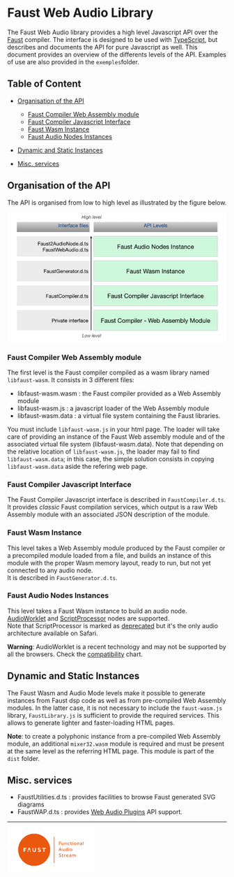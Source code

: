 # Faust Web Audio Library

The Faust Web Audio library provides a high level Javascript API over the [Faust](https://faust.grame.fr) compiler. The interface is designed to be used with [TypeScript](https://www.typescriptlang.org/), but describes and documents the API for pure Javascript as well. This document provides an overview of the differents levels of the API. Examples of use are also provided in the `exemples`folder.


## Table of Content

-  [Organisation of the API](#org)

	- [Faust Compiler Web Assembly module](#module)
	- [Faust Compiler Javascript Interface](#compiler)
	- [Faust Wasm Instance](#wasm)
	- [Faust Audio Nodes Instances](#audio)
- [Dynamic and Static Instances](#ds)
- [Misc. services](#misc)


## Organisation of the API <a name="org"></a>

The API is organised from low to high level as illustrated by the figure below.

![Overview](imgs/overview.png)

### Faust Compiler Web Assembly module <a name="module"></a>

The first level is the Faust compiler compiled as a wasm library named `libfaust-wasm`.
It consists in 3 different files:

- libfaust-wasm.wasm : the Faust compiler provided as a Web Assembly module 
- libfaust-wasm.js : a javascript loader of the Web Assembly module
- libfaust-wasm.data : a virtual file system containing the Faust libraries.

You must include `libfaust-wasm.js` in your html page. The loader will take care of providing an instance of the Faust Web assembly module and of the associated virtual file system (libfaust-wasm.data). Note that depending on the relative location of `libfaust-wasm.js`, the loader may fail to find  `libfaust-wasm.data`; in this case, the simple solution consists in copying  `libfaust-wasm.data` aside the refering web page.


### Faust Compiler Javascript Interface <a name="compiler"></a>

The Faust Compiler Javascript interface is described in `FaustCompiler.d.ts`.   
It provides *classic* Faust compilation services, which output is a raw Web Assembly module with an associated JSON description of the module.


### Faust Wasm Instance <a name="wasm"></a>

This level takes a Web Assembly module produced by the Faust compiler or a precompiled module loaded from a file, and builds an instance of this module with the proper Wasm memory layout, ready to run, but not yet connected to any audio node.  
It is described in `FaustGenerator.d.ts`.   


### Faust Audio Nodes Instances <a name="audio"></a>

This level takes a Faust Wasm instance to build an audio node. [AudioWorklet](https://developer.mozilla.org/fr/docs/Web/API/AudioWorklet) and [ScriptProcessor](https://developer.mozilla.org/en-US/docs/Web/API/ScriptProcessorNode) nodes are supported.  
Note that ScriptProcessor is marked as [deprecated](https://developer.mozilla.org/en-US/docs/Web/API/ScriptProcessorNode) but it's the only audio architecture available on Safari.

**Warning**: AudioWorklet is a recent technology and may not be supported by all the browsers. Check the [compatibility](https://developer.mozilla.org/fr/docs/Web/API/AudioWorklet) chart.


## Dynamic and Static Instances <a name="ds"></a>

The Faust Wasm and Audio Mode levels make it possible to generate instances from Faust dsp code as well as from pre-compiled Web Assembly modules.
In the latter case, it is not necessary to include the `faust-wasm.js` library, `FaustLibrary.js` is sufficient to provide the required services.
This allows to generate lighter and faster-loading HTML pages.

**Note**: to create a polyphonic instance from a pre-compiled Web Assembly module, an additional `mixer32.wasm` module is required and must be present at the same level as the referring HTML page. This module is part of the `dist` folder.


## Misc. services <a name="misc"></a>

- FaustUtilities.d.ts : provides facilities to browse Faust generated SVG diagrams
- FaustWAP.d.ts : provides [Web Audio Plugins](https://hal.univ-cotedazur.fr/hal-01893660/document) API support.

----
<a href="http://faust.grame.fr"><img src=imgs/faust.png width=200 /></a>






